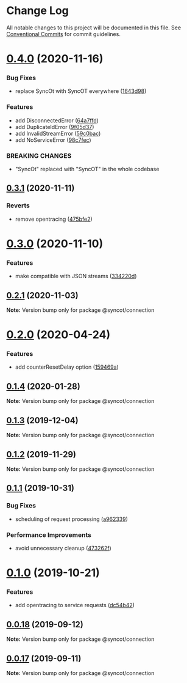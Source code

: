 # Change Log

All notable changes to this project will be documented in this file.
See [Conventional Commits](https://conventionalcommits.org) for commit guidelines.

# [0.4.0](https://github.com/SyncOT/SyncOT/compare/@syncot/connection@0.3.1...@syncot/connection@0.4.0) (2020-11-16)


### Bug Fixes

* replace SyncOt with SyncOT everywhere ([1643d98](https://github.com/SyncOT/SyncOT/commit/1643d98d22a811444a8992cbfb26598a583a5afd))


### Features

* add DisconnectedError ([64a7ffd](https://github.com/SyncOT/SyncOT/commit/64a7ffd71f42b5ec198f4cd7d145fd9b7c084d06))
* add DuplicateIdError ([9f05d37](https://github.com/SyncOT/SyncOT/commit/9f05d37de7e015471a65fbce4e99438a137a7fd3))
* add InvalidStreamError ([59c0bac](https://github.com/SyncOT/SyncOT/commit/59c0bacb181cea4d07863b0e88c23aacb9b3baff))
* add NoServiceError ([98c7fec](https://github.com/SyncOT/SyncOT/commit/98c7fec27c05091cc5ef8d60761a019cfe96b6ec))


### BREAKING CHANGES

* "SyncOt" replaced with "SyncOT" in the whole codebase





## [0.3.1](https://github.com/SyncOT/SyncOT/compare/@syncot/connection@0.3.0...@syncot/connection@0.3.1) (2020-11-11)


### Reverts

* remove opentracing ([475bfe2](https://github.com/SyncOT/SyncOT/commit/475bfe270470baa330141d539be8c3cb13c3270e))





# [0.3.0](https://github.com/SyncOT/SyncOT/compare/@syncot/connection@0.2.1...@syncot/connection@0.3.0) (2020-11-10)


### Features

* make compatible with JSON streams ([334220d](https://github.com/SyncOT/SyncOT/commit/334220d9e2fdd8af0f801a785230132913c68373))





## [0.2.1](https://github.com/SyncOT/SyncOT/compare/@syncot/connection@0.2.0...@syncot/connection@0.2.1) (2020-11-03)

**Note:** Version bump only for package @syncot/connection





# [0.2.0](https://github.com/SyncOT/SyncOT/compare/@syncot/connection@0.1.4...@syncot/connection@0.2.0) (2020-04-24)


### Features

* add counterResetDelay option ([159469a](https://github.com/SyncOT/SyncOT/commit/159469ad2db1835eaffaaa3a50a43e882c662b78))





## [0.1.4](https://github.com/SyncOT/SyncOT/compare/@syncot/connection@0.1.3...@syncot/connection@0.1.4) (2020-01-28)

**Note:** Version bump only for package @syncot/connection





## [0.1.3](https://github.com/SyncOT/SyncOT/compare/@syncot/connection@0.1.2...@syncot/connection@0.1.3) (2019-12-04)

**Note:** Version bump only for package @syncot/connection





## [0.1.2](https://github.com/SyncOT/SyncOT/compare/@syncot/connection@0.1.1...@syncot/connection@0.1.2) (2019-11-29)

**Note:** Version bump only for package @syncot/connection





## [0.1.1](https://github.com/SyncOT/SyncOT/compare/@syncot/connection@0.1.0...@syncot/connection@0.1.1) (2019-10-31)


### Bug Fixes

* scheduling of request processing ([a962339](https://github.com/SyncOT/SyncOT/commit/a962339f7c8f13367b9e2c23a09f9fad7616dffd))


### Performance Improvements

* avoid unnecessary cleanup ([473262f](https://github.com/SyncOT/SyncOT/commit/473262fea8fa290c5a108b3c3521997703797189))





# [0.1.0](https://github.com/SyncOT/SyncOT/compare/@syncot/connection@0.0.18...@syncot/connection@0.1.0) (2019-10-21)


### Features

* add opentracing to service requests ([dc54b42](https://github.com/SyncOT/SyncOT/commit/dc54b42273e6148f2a3c001c36072957c7cdb661))





## [0.0.18](https://github.com/SyncOT/SyncOT/compare/@syncot/connection@0.0.17...@syncot/connection@0.0.18) (2019-09-12)

**Note:** Version bump only for package @syncot/connection





## [0.0.17](https://github.com/SyncOT/SyncOT/compare/@syncot/connection@0.0.16...@syncot/connection@0.0.17) (2019-09-11)

**Note:** Version bump only for package @syncot/connection
